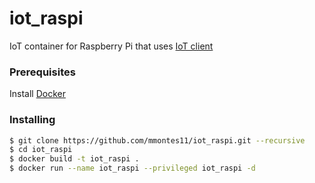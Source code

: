# iot_raspi
IoT container for Raspberry Pi that uses [IoT client](https://github.com/mmontes11/iot_client)

### Prerequisites
Install [Docker](https://docs.docker.com/engine/installation/)

### Installing
```bash
$ git clone https://github.com/mmontes11/iot_raspi.git --recursive
$ cd iot_raspi
$ docker build -t iot_raspi .
$ docker run --name iot_raspi --privileged iot_raspi -d
```
